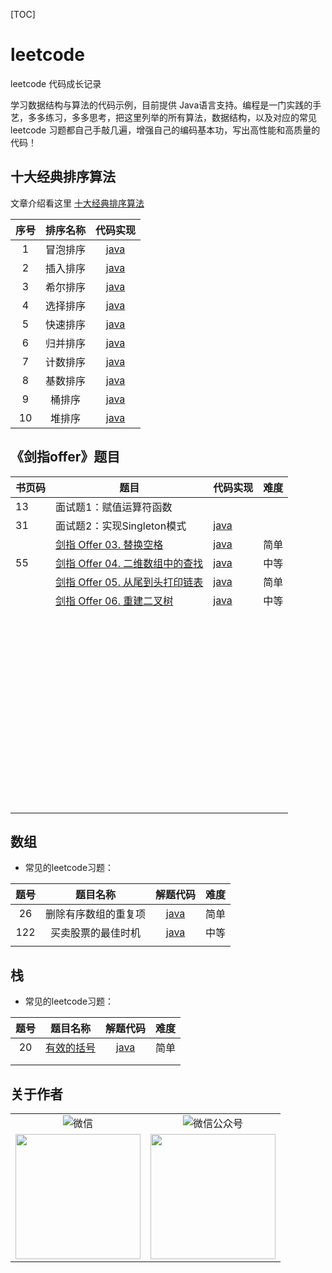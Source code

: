 [TOC]



# leetcode

leetcode 代码成长记录

学习数据结构与算法的代码示例，目前提供 Java语言支持。编程是一门实践的手艺，多多练习，多多思考，把这里列举的所有算法，数据结构，以及对应的常见 leetcode 习题都自己手敲几遍，增强自己的编码基本功，写出高性能和高质量的代码！

## 十大经典排序算法

文章介绍看这里 [十大经典排序算法](https://mp.weixin.qq.com/s?__biz=MzIyNjE0MDI1NQ==&mid=2247485793&idx=1&sn=426347202b22e700b2aab172de0aca98&chksm=e8744051df03c9476d218cf9ea685cb71611b9bdce5562a26c898a7023b25034346768875ff6&token=2138841491&lang=zh_CN#rd)

| 序号 | 排序名称 |                           代码实现                           |
| :--: | :------: | :----------------------------------------------------------: |
|  1   | 冒泡排序 | [java](https://github.com/nateshao/leetcode/blob/main/algo-notes/src/main/java/com/nateshao/basic_01_ten_sort/Code_01_BubbleSort.java) |
|  2   | 插入排序 | [java](https://github.com/nateshao/leetcode/blob/main/algo-notes/src/main/java/com/nateshao/basic_01_ten_sort/Code_02_InsertionSort.java) |
|  3   | 希尔排序 | [java](https://github.com/nateshao/leetcode/blob/main/algo-notes/src/main/java/com/nateshao/basic_01_ten_sort/Code_03_ShellSort.java) |
|  4   | 选择排序 | [java](https://github.com/nateshao/leetcode/blob/main/algo-notes/src/main/java/com/nateshao/basic_01_ten_sort/Code_04_SelectionSort.java) |
|  5   | 快速排序 | [java](https://github.com/nateshao/leetcode/blob/main/algo-notes/src/main/java/com/nateshao/basic_01_ten_sort/Code_05_QuickSort.java) |
|  6   | 归并排序 | [java](https://github.com/nateshao/leetcode/blob/main/algo-notes/src/main/java/com/nateshao/basic_01_ten_sort/Code_06_MergeSort.java) |
|  7   | 计数排序 | [java](https://github.com/nateshao/leetcode/blob/main/algo-notes/src/main/java/com/nateshao/basic_01_ten_sort/Code_07_CountSort.java) |
|  8   | 基数排序 | [java](https://github.com/nateshao/leetcode/blob/main/algo-notes/src/main/java/com/nateshao/basic_01_ten_sort/Code_08_RadixSort.java) |
|  9   |  桶排序  | [java](https://github.com/nateshao/leetcode/blob/main/algo-notes/src/main/java/com/nateshao/basic_01_ten_sort/Code_09_BucketSort.java) |
|  10  |  堆排序  | [java](https://github.com/nateshao/leetcode/blob/main/algo-notes/src/main/java/com/nateshao/basic_01_ten_sort/Code_10_HeapSort.java) |

## 《剑指offer》题目

| 书页码 | 题目                                                         | 代码实现                                                     | 难度 |
| ------ | ------------------------------------------------------------ | ------------------------------------------------------------ | ---- |
| 13     | 面试题1：赋值运算符函数                                      |                                                              |      |
| 31     | 面试题2：实现Singleton模式                                   | [java](https://github.com/nateshao/leetcode/blob/main/algo-notes/src/main/java/com/nateshao/sword_offer/topic_01_Singleton/Singleton.java) |      |
|        | [剑指 Offer 03. 替换空格](https://leetcode-cn.com/problems/ti-huan-kong-ge-lcof) | [java](https://github.com/nateshao/leetcode/blob/main/algo-notes/src/main/java/com/nateshao/sword_offer/topic_04_replaceSpace/Solution.java) | 简单 |
| 55     | [剑指 Offer 04. 二维数组中的查找](https://leetcode-cn.com/problems/er-wei-shu-zu-zhong-de-cha-zhao-lcof/) | [java](https://github.com/nateshao/leetcode/blob/main/algo-notes/src/main/java/com/nateshao/sword_offer/topic_02_find_array/FindArray.java) | 中等 |
|        | [剑指 Offer 05. 从尾到头打印链表](https://leetcode-cn.com/problems/cong-wei-dao-tou-da-yin-lian-biao-lcof/) | [java](https://github.com/nateshao/leetcode/blob/main/algo-notes/src/main/java/com/nateshao/sword_offer/topic_05_reversePrint/Solution.java) | 简单 |
|        | [剑指 Offer 06. 重建二叉树](https://leetcode-cn.com/problems/zhong-jian-er-cha-shu-lcof) | [java](https://github.com/nateshao/leetcode/blob/main/algo-notes/src/main/java/com/nateshao/sword_offer/topic_06_buildTree/Solution.java) | 中等 |
|        |                                                              |                                                              |      |
|        |                                                              |                                                              |      |
|        |                                                              |                                                              |      |
|        |                                                              |                                                              |      |
|        |                                                              |                                                              |      |
|        |                                                              |                                                              |      |
|        |                                                              |                                                              |      |
|        |                                                              |                                                              |      |
|        |                                                              |                                                              |      |
|        |                                                              |                                                              |      |
|        |                                                              |                                                              |      |
|        |                                                              |                                                              |      |
|        |                                                              |                                                              |      |
|        |                                                              |                                                              |      |
|        |                                                              |                                                              |      |
|        |                                                              |                                                              |      |
|        |                                                              |                                                              |      |
|        |                                                              |                                                              |      |
|        |                                                              |                                                              |      |
|        |                                                              |                                                              |      |
|        |                                                              |                                                              |      |
|        |                                                              |                                                              |      |
|        |                                                              |                                                              |      |
|        |                                                              |                                                              |      |
|        |                                                              |                                                              |      |
|        |                                                              |                                                              |      |
|        |                                                              |                                                              |      |
|        |                                                              |                                                              |      |
|        |                                                              |                                                              |      |
|        |                                                              |                                                              |      |
|        |                                                              |                                                              |      |
|        |                                                              |                                                              |      |
|        |                                                              |                                                              |      |
|        |                                                              |                                                              |      |
|        |                                                              |                                                              |      |
|        |                                                              |                                                              |      |
|        |                                                              |                                                              |      |
|        |                                                              |                                                              |      |
|        |                                                              |                                                              |      |
|        |                                                              |                                                              |      |
|        |                                                              |                                                              |      |
|        |                                                              |                                                              |      |
|        |                                                              |                                                              |      |
|        |                                                              |                                                              |      |
|        |                                                              |                                                              |      |
|        |                                                              |                                                              |      |
|        |                                                              |                                                              |      |
|        |                                                              |                                                              |      |
|        |                                                              |                                                              |      |
|        |                                                              |                                                              |      |
|        |                                                              |                                                              |      |
|        |                                                              |                                                              |      |
|        |                                                              |                                                              |      |
|        |                                                              |                                                              |      |



## 数组

- 常见的leetcode习题：

| 题号 |       题目名称       |                           解题代码                           | 难度 |
| :--: | :------------------: | :----------------------------------------------------------: | :--: |
|  26  | 删除有序数组的重复项 | [java](https://github.com/nateshao/leetcode/blob/main/algo-notes/src/main/java/com/nateshao/leetcode/Arrays/MaxProfit_122.java) | 简单 |
| 122  |  买卖股票的最佳时机  | [java](https://github.com/nateshao/leetcode/blob/main/algo-notes/src/main/java/com/nateshao/leetcode/Arrays/Remove_Repeat_Array_26.java) | 中等 |
|      |                      |                                                              |      |






## 栈
- 常见的leetcode习题：

| 题号 |                           题目名称                           |                           解题代码                           | 难度 |
| :--: | :----------------------------------------------------------: | :----------------------------------------------------------: | :--: |
|  20  | [有效的括号](https://leetcode-cn.com/problems/valid-parentheses/) | [java](https://github.com/nateshao/leetcode/blob/main/algo-notes/src/main/java/com/nateshao/play_with_data_structures/lesson_02_stacks_and_queues/stack_leetcode/IsValid.java) | 简单 |
|      |                                                              |                                                              |      |
|      |                                                              |                                                              |      |

























## 关于作者
<table width="100%" border="0" cellspacing="0" cellpadding="0">
  <tr>
    <td align="center"><img alt="微信" src="https://img.shields.io/static/v1?label=%E5%BE%AE%E4%BF%A1&message=%E5%8D%83%E7%BE%BD&color=7BB32E&logo=wechat"/></td>
    <td align="center"><img alt="微信公众号" src="https://img.shields.io/static/v1?label=%E5%BE%AE%E4%BF%A1%E5%85%AC%E4%BC%97%E5%8F%B7&message=%E5%8D%83%E7%BE%BD%E7%9A%84%E7%BC%96%E7%A8%8B%E6%97%B6%E5%85%89&color=7BB32E&logo=wechat"/></td>
  </tr>
  <tr>
    <td align="center"><img align="center" src="https://ae01.alicdn.com/kf/U44e6216b2f5448cfa65fce1b163753fba.jpg" width="200"/></td>
     <td align="center"><img align="center" src="https://s4.ax1x.com/2021/03/19/6ftYuR.jpg" width="200"/></td>
  </tr>
</table>


